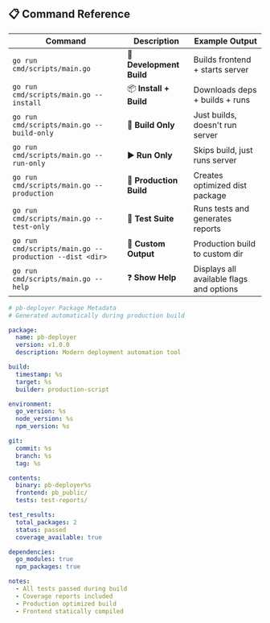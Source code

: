 ## 📋 Command Reference

| Command | Description | Example Output |
|---------|-------------|----------------|
| `go run cmd/scripts/main.go` | 🔄 **Development Build** | Builds frontend + starts server |
| `go run cmd/scripts/main.go --install` | 📦 **Install + Build** | Downloads deps + builds + runs |
| `go run cmd/scripts/main.go --build-only` | 🔨 **Build Only** | Just builds, doesn't run server |
| `go run cmd/scripts/main.go --run-only` | ▶️ **Run Only** | Skips build, just runs server |
| `go run cmd/scripts/main.go --production` | 🚀 **Production Build** | Creates optimized dist package |
| `go run cmd/scripts/main.go --test-only` | 🧪 **Test Suite** | Runs tests and generates reports |
| `go run cmd/scripts/main.go --production --dist <dir>` | 📁 **Custom Output** | Production build to custom dir |
| `go run cmd/scripts/main.go --help` | ❓ **Show Help** | Displays all available flags and options |

```yaml
# pb-deployer Package Metadata
# Generated automatically during production build

package:
  name: pb-deployer
  version: v1.0.0
  description: Modern deployment automation tool

build:
  timestamp: %s
  target: %s
  builder: production-script

environment:
  go_version: %s
  node_version: %s
  npm_version: %s

git:
  commit: %s
  branch: %s
  tag: %s

contents:
  binary: pb-deployer%s
  frontend: pb_public/
  tests: test-reports/

test_results:
  total_packages: 2
  status: passed
  coverage_available: true

dependencies:
  go_modules: true
  npm_packages: true

notes:
  - All tests passed during build
  - Coverage reports included
  - Production optimized build
  - Frontend statically compiled
```

